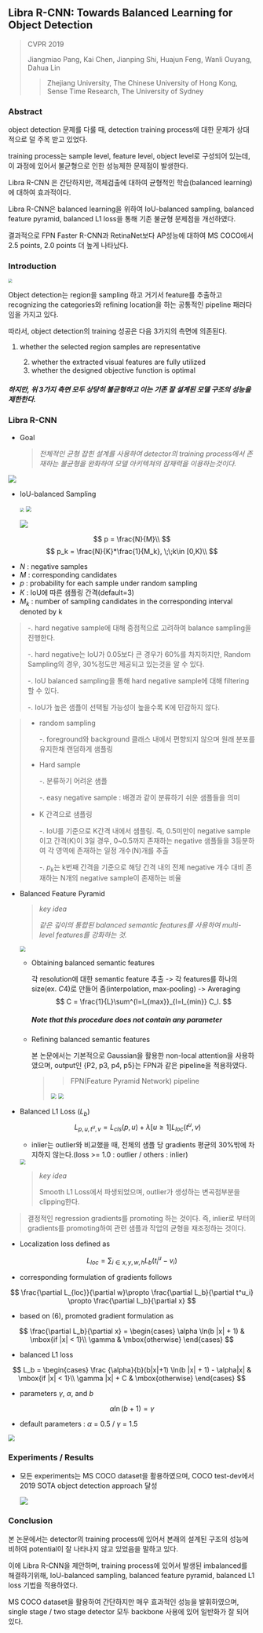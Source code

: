 ## Libra R-CNN: Towards Balanced Learning for Object Detection

> CVPR 2019
>
> Jiangmiao Pang, Kai Chen, Jianping Shi, Huajun Feng, Wanli Ouyang, Dahua Lin
>
> > Zhejiang University, The Chinese University of Hong Kong, Sense Time Research, The University of Sydney



### Abstract

object detection 문제를 다룰 때, detection training process에 대한 문제가 상대적으로 덜 주목 받고 있었다.

training process는 sample level, feature level, object level로 구성되어 있는데, 이 과정에 있어서 불균형으로 인한 성능제한 문제점이 발생한다.

Libra R-CNN 은 간단하지만, 객체검출에 대하여 균형적인 학습(balanced learning)에 대하여 효과적이다. 

Libra R-CNN은 balanced learning을 위하여 IoU-balanced sampling, balanced feature pyramid, balanced L1 loss을 통해 기존 불균형 문제점을 개선하였다.

결과적으로 FPN Faster R-CNN과 RetinaNet보다 AP성능에 대하여 MS COCO에서 2.5 points, 2.0 points 더 높게 나타났다.



### Introduction

<img src="./image/fig1.PNG" style="zoom: 50%;" />

Object detection는 region을 sampling 하고 거기서 feature를 추출하고 recognizing the categories와 refining location을 하는 공통적인 pipeline 패러다임을 가지고 있다.

 따라서, object detection의 training 성공은 다음 3가지의 측면에 의존된다.

1. whether the selected region samples are representative

 	2. whether the extracted visual features are fully utilized
 	3. whether the designed objective function is optimal

##### 하지만, 위 3가지 측면 모두 상당히 불균형하고 이는 기존 잘 설계된 모델 구조의 성능을 제한한다.



### Libra R-CNN

* Goal

  > *전체적인 균형 잡힌 설계를 사용하여 detector의 training process에서 존재하는 불균형을 완화하여 모델 아키텍쳐의 잠재력을 이용하는것이다.*

<img src="./image/fig2.PNG"  />



* IoU-balanced Sampling
  
  <img src="./image/fig3.PNG" style="zoom:50%;" /> 							<img src="./image/fig9.PNG" style="zoom:70%;" />
  
  ![](./image/fig10.PNG)
  
$$
  p = \frac{N}{M}\\
$$
$$
  p_k = \frac{N}{K}*\frac{1}{M_k}, \;\;k\in [0,K)\\
$$
  * $N$ : negative samples
  * $M$ : corresponding candidates
  * $p$ : probability for each sample under random sampling
  * $K$ : IoU에 따른 샘플링 간격(default=3)
  * $M_k$ : number of sampling candidates in the corresponding interval denoted by k

  > -. hard negative sample에 대해 중점적으로 고려하여 balance sampling을 진행한다.
  >
  > -. hard negative는 IoU가 0.05보다 큰 경우가 60%를 차지하지만, Random Sampling의 경우, 30%정도만 제공되고 있는것을 알 수 있다.
  >
  > -. IoU balanced sampling을 통해 hard negative sample에 대해 filtering 할 수 있다.
  >
  > -. IoU가 높은 샘플이 선택될 가능성이 높을수록 K에 민감하지 않다.

> * random sampling
>
>   -. foreground와 background 클래스 내에서 편향되지 않으며 원래 분포를 유지한채 랜덤하게 샘플링
>
> * Hard sample
>
>   -. 분류하기 어려운 샘플
>
>   -. easy negative sample : 배경과 같이 분류하기 쉬운 샘플들을 의미
>
> * K 간격으로 샘플링
>
>   -. IoU를 기준으로 K간격 내에서 샘플링. 즉, 0.5미만이 negative sample이고 간격(K)이 3일 경우, 0~0.5까지 존재하는 negative 샘플들을 3등분하여 각 영역에 존재하는 일정 개수(N)개를 추출
>
>   -. $p_k$는 k번째 간격을 기준으로 해당 간격 내의 전체 negative 개수 대비 존재하는 N개의 negative sample이 존재하는 비율



* Balanced Feature Pyramid

  > *key idea*
  >
  > *같은 깊이의 통합된 balanced semantic features를 사용하여 multi-level features를 강화하는 것.*

  <img src="./image/fig4.PNG" style="zoom: 67%;" />

  

  * Obtaining balanced semantic features

    각 resolution에 대한 semantic feature 추출 -> 각 features를 하나의 size(ex. $C4$)로 만들어 줌(interpolation, max-pooling) -> Averaging
    $$
    C = \frac{1}{L}\sum^{l=l_{max}}_{l=l_{min}} C_l.
    $$

    ##### *Note that this procedure does not contain any parameter*

  * Refining balanced semantic features

    본 논문에서는 기본적으로 Gaussian을 활용한 non-local attention을 사용하였으며, output인 {P2, p3, p4, p5}는 FPN과 같은 pipeline을 적용하였다.

    > > FPN(Feature Pyramid Network) pipeline
    >
    > <img src="./image/fig5.PNG" style="zoom: 67%;" />
    >
    > <img src="./image/fig6.PNG" style="zoom: 67%;" />



* Balanced L1 Loss ($L_b$)
  $$
  L_{p, u, t^u, v} = L_{cls}(p, u) + \lambda[u\ge1]L_{loc}(t^u, v)
  $$
  

  * inlier는 outlier와 비교했을 때, 전체의 샘플 당 gradients 평균의 30%밖에 차지하지 않는다.(loss >= 1.0 : outlier / others : inlier)

  <img src="./image/fig7.PNG" style="zoom: 67%;" />

  
  
  > *key idea*
  >
  > Smooth L1 Loss에서 파생되었으며, outlier가 생성하는 변곡점부분을 clipping한다.
>
  > 결정적인 regression gradients를 promoting 하는 것이다. 즉, inlier로 부터의 gradients를 promoting하여 관련 샘플과 작업의 균형을 재조정하는 것이다.

  * Localization loss defined as

$$
L_{loc} = \sum_{i\in{x, y, w, h}}L_b(t^u_i - v_i)
$$

  * corresponding formulation of gradients follows

$$
\frac{\partial L_{loc}}{\partial w}\propto \frac{\partial L_b}{\partial t^u_i} \propto \frac{\partial L_b}{\partial x}
$$

  * based on (6), promoted gradient formulation as

$$
  \frac{\partial L_b}{\partial x} = 
  \begin{cases}
  \alpha \ln(b |x| + 1) & \mbox{if |x| < 1}\\
  \gamma & \mbox{otherwise}
\end{cases}
$$

  * balanced L1 loss

$$
  L_b = 
  \begin{cases}
  \frac {\alpha}{b}(b|x|+1) \ln(b |x| + 1) - \alpha|x| & \mbox{if |x| < 1}\\
  \gamma |x| + C & \mbox{otherwise}
\end{cases}
$$

  * parameters $\gamma$, $\alpha$, and $b$

$$
\alpha \ln(b + 1) = \gamma
$$

  * default parameters : $\alpha$ = 0.5 / $\gamma$ = 1.5

  <img src="./image/fig11.PNG" style="zoom: 80%;" />



### Experiments / Results

* 모든 experiments는 MS COCO dataset을 활용하였으며, COCO test-dev에서 2019 SOTA object detection approach 달성

  ![](./image/fig8.PNG)



### Conclusion

  본 논문에서는 detector의 training process에 있어서 본래의 설계된 구조의 성능에 비하여 potential이 잘 나타나지 않고 있었음을 말하고 있다.

 이에 Libra R-CNN을 제안하며, training process에 있어서 발생된 imbalanced를 해결하기위해, IoU-balanced sampling, balanced feature pyramid, balanced L1 loss 기법을 적용하였다.

 MS COCO dataset을 활용하여 간단하지만 매우 효과적인 성능을 발휘하였으며, single stage / two stage detector 모두 backbone 사용에 있어 일반화가 잘 되어 있다.

